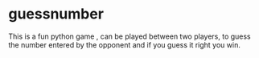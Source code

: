 # guessnumber
This is a fun  python game , can be played between two players, to guess the number entered by the opponent and if you guess it right you win.
